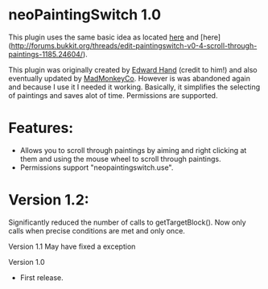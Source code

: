 neoPaintingSwitch 1.0
=====================

This plugin uses the same basic idea as located [here](http://forums.bukkit.org/threads/inactive-edit-paintingswitch-v0-1-choose-paintings-with-ease-672.5788/) and [here] (http://forums.bukkit.org/threads/edit-paintingswitch-v0-4-scroll-through-paintings-1185.24604/).

This plugin was originally created by [Edward Hand](http://forums.bukkit.org/members/edward-hand.13332/) (credit to him!) and also eventually updated by [MadMonkeyCo](http://forums.bukkit.org/members/madmonkeyco.22820/). However is was abandoned again and because I use it I needed it working. Basically, it simplifies the selecting of paintings and saves alot of time. Permissions are supported.

Features:
=========
* Allows you to scroll through paintings by aiming and right
clicking at them and using the mouse wheel to scroll through paintings.
* Permissions support "neopaintingswitch.use".

Version 1.2:
============
Significantly reduced the number of calls to getTargetBlock(). Now only calls when precise conditions are met and only once.

Version 1.1
May have fixed a exception

Version 1.0
* First release.
